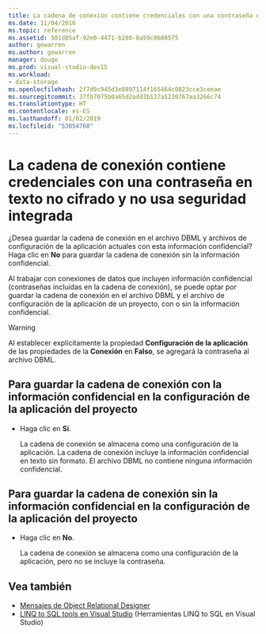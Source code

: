 ```yaml
---
title: La cadena de conexión contiene credenciales con una contraseña en texto no cifrado y no usa seguridad integrada
ms.date: 11/04/2016
ms.topic: reference
ms.assetid: 501d85af-92e0-4471-b280-8a59c0688575
author: gewarren
ms.author: gewarren
manager: douge
ms.prod: visual-studio-dev15
ms.workload:
- data-storage
ms.openlocfilehash: 2f7d9c945d3e8897114f165464c0823cce3ceeae
ms.sourcegitcommit: 37fb7075b0a65d2add3b137a5230767aa3266c74
ms.translationtype: HT
ms.contentlocale: es-ES
ms.lasthandoff: 01/02/2019
ms.locfileid: "53854768"
---
```

# <a name="the-connection-string-contains-credentials-with-a-clear-text-password-and-is-not-using-integrated-security"></a>La cadena de conexión contiene credenciales con una contraseña en texto no cifrado y no usa seguridad integrada

¿Desea guardar la cadena de conexión en el archivo DBML y archivos de configuración de la aplicación actuales con esta información confidencial?  Haga clic en **No** para guardar la cadena de conexión sin la información confidencial.

Al trabajar con conexiones de datos que incluyen información confidencial (contraseñas incluidas en la cadena de conexión), se puede optar por guardar la cadena de conexión en el archivo DBML y el archivo de configuración de la aplicación de un proyecto, con o sin la información confidencial.

> [!WARNING]
> Al establecer explícitamente la propiedad **Configuración de la aplicación** de las propiedades de la **Conexión** en **Falso**, se agregará la contraseña al archivo DBML.

## <a name="to-save-the-connection-string-with-the-sensitive-information-in-the-projects-application-settings"></a>Para guardar la cadena de conexión con la información confidencial en la configuración de la aplicación del proyecto

- Haga clic en **Sí**.

   La cadena de conexión se almacena como una configuración de la aplicación. La cadena de conexión incluye la información confidencial en texto sin formato. El archivo DBML no contiene ninguna información confidencial.

## <a name="to-save-the-connection-string-without-the-sensitive-information-in-the-projects-application-settings"></a>Para guardar la cadena de conexión sin la información confidencial en la configuración de la aplicación del proyecto

- Haga clic en **No**.

   La cadena de conexión se almacena como una configuración de la aplicación, pero no se incluye la contraseña.

## <a name="see-also"></a>Vea también

- [Mensajes de Object Relational Designer](../data-tools/o-r-designer-messages.md)
- [LINQ to SQL tools en Visual Studio](../data-tools/linq-to-sql-tools-in-visual-studio2.md) (Herramientas LINQ to SQL en Visual Studio)